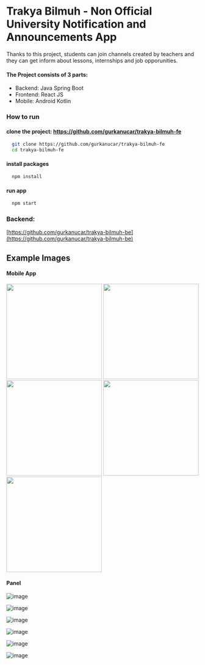 
# Trakya Bilmuh - Non Official University Notification and Announcements App

Thanks to this project, students can join channels created by teachers and they can get inform about lessons, internships and job opporunities.

#### The Project consists of 3 parts:

- Backend: Java Spring Boot
- Frontend: React JS
- Mobile: Android Kotlin

### How to run

#### clone the project: https://github.com/gurkanucar/trakya-bilmuh-fe

```bash
  git clone https://github.com/gurkanucar/trakya-bilmuh-fe
  cd trakya-bilmuh-fe
```

#### install packages

```bash
  npm install
```

#### run app

```bash
  npm start
```

### Backend:

[https://github.com/gurkanucar/trakya-bilmuh-be](https://github.com/gurkanucar/trakya-bilmuh-be)


## Example Images

#### Mobile App
<p float="left">

<img src="images/a_1.png" width="250">

<img src="images/a_2.png" width="250">

<img src="images/a_3.png" width="250">

<img src="images/a_4.png" width="250">

<img src="images/a_5.png" width="250">

</p>

#### Panel

![image](./images/f_1.png)

![image](./images/f_2.png)

![image](./images/f_3.png)

![image](./images/f_4.png)

![image](./images/f_5.png)

![image](./images/f_6.png)
